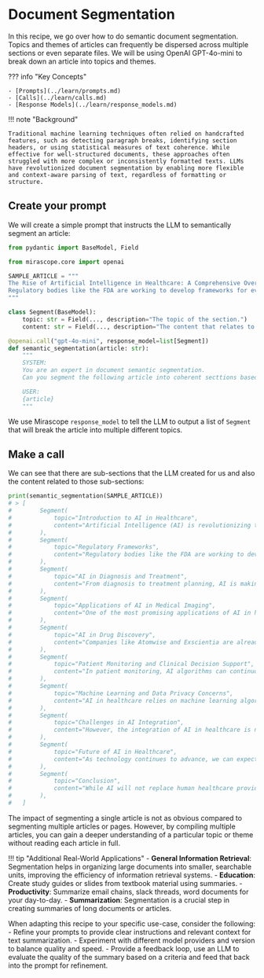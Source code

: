 # Document Segmentation

In this recipe, we go over how to do semantic document segmentation. Topics and themes of articles can frequently be dispersed across multiple sections or even separate files. We will be using OpenAI GPT-4o-mini to break down an article into topics and themes.

??? info "Key Concepts"

    - [Prompts](../learn/prompts.md)
    - [Calls](../learn/calls.md)
    - [Response Models](../learn/response_models.md)

!!! note "Background"

    Traditional machine learning techniques often relied on handcrafted features, such as detecting paragraph breaks, identifying section headers, or using statistical measures of text coherence. While effective for well-structured documents, these approaches often struggled with more complex or inconsistently formatted texts. LLMs have revolutionized document segmentation by enabling more flexible and context-aware parsing of text, regardless of formatting or structure.
    
## Create your prompt

We will create a simple prompt that instructs the LLM to semantically segment an article:

```python
from pydantic import BaseModel, Field

from mirascope.core import openai

SAMPLE_ARTICLE = """
The Rise of Artificial Intelligence in Healthcare: A Comprehensive Overview
Regulatory bodies like the FDA are working to develop frameworks for evaluating and approving AI-based medical technologies, balancing the need for innovation with patient safety concerns. From diagnosis to treatment planning, AI is making significant strides in various areas of healthcare, promising to transform the way we approach medicine and patient care in the 21st century. Machine learning models can screen vast libraries of compounds much faster than traditional methods, identifying promising drug candidates for further investigation. These advancements are particularly crucial in regions with a shortage of trained radiologists, as AI can serve as a powerful assistive tool to healthcare providers. As AI continues to evolve, it promises to augment human capabilities in healthcare, allowing for more precise, efficient, and personalized medical care. AI algorithms can identify patterns in patient data that may not be apparent to human clinicians, leading to more precise treatment recommendations. Beyond diagnosis and treatment planning, AI is proving valuable in providing clinical decision support to healthcare providers. Artificial Intelligence (AI) is revolutionizing the healthcare industry, offering unprecedented opportunities to improve patient care, streamline operations, and advance medical research. In patient monitoring, AI algorithms can continuously analyze data from ICU equipment or wearable devices, alerting healthcare providers to subtle changes in a patient's condition before they become critical. For instance, AI-powered systems have shown impressive results in detecting early signs of breast cancer in mammograms, identifying lung nodules in chest X-rays, and spotting signs of diabetic retinopathy in eye scans. At its core, AI in healthcare relies on machine learning algorithms and neural networks that can process vast amounts of medical data. Issues such as data privacy, algorithmic bias, and the need for regulatory frameworks are ongoing concerns that need to be addressed. Companies like Atomwise and Exscientia are already using AI to discover novel drug candidates for various diseases, including COVID-19. This tailored approach has the potential to significantly improve treatment efficacy and reduce adverse effects. One of the most promising applications of AI in healthcare is in medical imaging. Ensuring that AI systems are trained on diverse, representative data and regularly audited for bias is crucial for their equitable implementation. Traditional drug development is a time-consuming and expensive process, often taking over a decade and costing billions of dollars to bring a new drug to market. By analyzing vast amounts of patient data, including genetic information, lifestyle factors, and treatment outcomes, AI systems can help predict which treatments are likely to be most effective for individual patients. These systems are trained on diverse datasets, including electronic health records, medical imaging, genetic information, and even data from wearable devices. AI can also predict potential side effects and drug interactions, helping to prioritize safer compounds earlier in the development process. Additionally, there's a need for healthcare professionals to adapt and acquire new skills to work effectively alongside AI systems. Machine learning algorithms can now analyze X-rays, MRIs, and CT scans with remarkable accuracy, often outperforming human radiologists in detecting certain conditions. While AI will not replace human healthcare providers, it will undoubtedly become an indispensable tool in the medical toolkit, helping to address global healthcare challenges and improve patient outcomes on a massive scale. The sensitive nature of health data requires robust security measures and clear guidelines on data usage and sharing. Emerging areas of research include Natural Language Processing (NLP) for analyzing clinical notes and medical literature, AI-powered robotic surgery assistants for enhanced precision in complex procedures, predictive analytics for population health management and disease prevention, and virtual nursing assistants to provide basic patient care and monitoring. This proactive approach to patient care has the potential to prevent complications and improve outcomes, particularly for chronic disease management. However, the integration of AI in healthcare is not without challenges. As these AI systems learn from more data, they become increasingly accurate and capable of handling complex medical tasks. Algorithmic bias is a particularly pressing issue, as AI systems trained on non-diverse datasets may perform poorly for underrepresented populations. Despite these challenges, the potential benefits of AI in healthcare are immense. For example, in oncology, AI systems are being used to analyze tumor genetics and patient characteristics to recommend personalized cancer treatments. AI-powered systems can analyze molecular structures, predict drug-target interactions, and simulate clinical trials, potentially reducing the time and cost of bringing new drugs to market. This includes understanding the capabilities and limitations of AI tools and interpreting their outputs in the context of patient care. Similarly, in psychiatry, AI is helping to predict patient responses to different antidepressants, potentially reducing the trial-and-error approach often used in mental health treatment. As technology continues to advance, we can expect to see even more innovative applications of AI that will shape the future of medicine and improve patient outcomes worldwide.
"""

class Segment(BaseModel):
    topic: str = Field(..., description="The topic of the section.")
    content: str = Field(..., description="The content that relates to the topic.")

@openai.call("gpt-4o-mini", response_model=list[Segment])
def semantic_segmentation(article: str):
    """
    SYSTEM:
    You are an expert in document semantic segmentation.
    Can you segment the following article into coherent secttions based on topic?

    USER:
    {article}
    """
```

We use Mirascope `response_model` to tell the LLM to output a list of `Segment` that will break the article into multiple different topics.

## Make a call

We can see that there are sub-sections that the LLM created for us and also the content related to those sub-sections:

```python
print(semantic_segmentation(SAMPLE_ARTICLE))
# > [
#        Segment(
#            topic="Introduction to AI in Healthcare",
#            content="Artificial Intelligence (AI) is revolutionizing the healthcare industry, offering unprecedented opportunities to improve patient care, streamline operations, and advance medical research.",
#        ),
#        Segment(
#            topic="Regulatory Frameworks",
#            content="Regulatory bodies like the FDA are working to develop frameworks for evaluating and approving AI-based medical technologies, balancing the need for innovation with patient safety concerns.",
#        ),
#        Segment(
#            topic="AI in Diagnosis and Treatment",
#            content="From diagnosis to treatment planning, AI is making significant strides in various areas of healthcare, promising to transform the way we approach medicine and patient care in the 21st century.",
#        ),
#        Segment(
#            topic="Applications of AI in Medical Imaging",
#            content="One of the most promising applications of AI in healthcare is in medical imaging. For instance, AI-powered systems have shown impressive results in detecting early signs of breast cancer in mammograms, identifying lung nodules in chest X-rays, and spotting signs of diabetic retinopathy in eye scans.",
#        ),
#        Segment(
#            topic="AI in Drug Discovery",
#            content="Companies like Atomwise and Exscientia are already using AI to discover novel drug candidates for various diseases, including COVID-19. Traditional drug development is a time-consuming and expensive process, often taking over a decade and costing billions of dollars to bring a new drug to market.",
#        ),
#        Segment(
#            topic="Patient Monitoring and Clinical Decision Support",
#            content="In patient monitoring, AI algorithms can continuously analyze data from ICU equipment or wearable devices, alerting healthcare providers to subtle changes in a patient's condition before they become critical.",
#        ),
#        Segment(
#            topic="Machine Learning and Data Privacy Concerns",
#            content="AI in healthcare relies on machine learning algorithms and neural networks that can process vast amounts of medical data. Issues such as data privacy, algorithmic bias, and the need for regulatory frameworks are ongoing concerns.",
#        ),
#        Segment(
#            topic="Challenges in AI Integration",
#            content="However, the integration of AI in healthcare is not without challenges. Algorithmic bias is a particularly pressing issue, as AI systems trained on non-diverse datasets may perform poorly for underrepresented populations.",
#        ),
#        Segment(
#            topic="Future of AI in Healthcare",
#            content="As technology continues to advance, we can expect to see even more innovative applications of AI that will shape the future of medicine and improve patient outcomes worldwide.",
#        ),
#        Segment(
#            topic="Conclusion",
#            content="While AI will not replace human healthcare providers, it will undoubtedly become an indispensable tool in the medical toolkit, helping to address global healthcare challenges and improve patient outcomes on a massive scale.",
#        ),
#   ]
```

The impact of segmenting a single article is not as obvious compared to segmenting multiple articles or pages. However, by compiling multiple articles, you can gain a deeper understanding of a particular topic or theme without reading each article in full.

!!! tip "Additional Real-World Applications"
    - **General Information Retrieval**: Segmentation helps in organizing large documents into smaller, searchable units, improving the efficiency of information retrieval systems.
    - **Education**: Create study guides or slides from textbook material using summaries.
    - **Productivity**: Summarize email chains, slack threads, word documents for your day-to-day.
    - **Summarization**: Segmentation is a crucial step in creating summaries of long documents or articles.

When adapting this recipe to your specific use-case, consider the following:
    - Refine your prompts to provide clear instructions and relevant context for text summarization.
    - Experiment with different model providers and version to balance quality and speed.
    - Provide a feedback loop, use an LLM to evaluate the quality of the summary based on a criteria and feed that back into the prompt for refinement.
